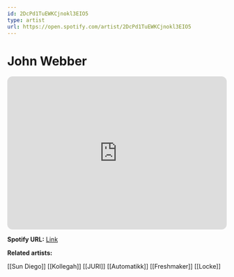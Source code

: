 ```yaml
---
id: 2DcPd1TuEWKCjnokl3EIO5
type: artist
url: https://open.spotify.com/artist/2DcPd1TuEWKCjnokl3EIO5
---
```

# John Webber

<iframe style="border-radius:12px" src="https://open.spotify.com/embed/artist/2DcPd1TuEWKCjnokl3EIO5" width="100%" height="352" frameBorder="0" allowfullscreen="" allow="autoplay; clipboard-write; encrypted-media; fullscreen; picture-in-picture" loading="lazy"></iframe>

**Spotify URL:** [Link](https://open.spotify.com/artist/2DcPd1TuEWKCjnokl3EIO5)

**Related artists:**

[[Sun Diego]]
[[Kollegah]]
[[JURI]]
[[Automatikk]]
[[Freshmaker]]
[[Locke]]
